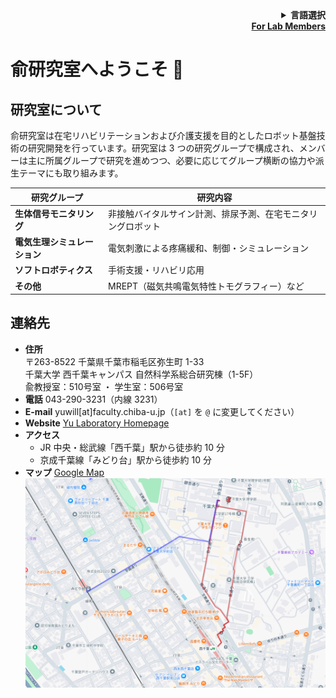 <!-- Language selector -->
<div align="right">
  <details>
    <summary><strong>言語選択</strong></summary>
    <p>
      <a href="README.md">English</a><br>
      <strong>日本語</strong><br>
      <a href="README.zh.md">中文</a>
    </p>
  </details>
</div>
<div align="right"><a href="README_internal.md"><strong>For Lab Members</strong></a></div>

# 俞研究室へようこそ 🎉

## 研究室について
俞研究室は在宅リハビリテーションおよび介護支援を目的としたロボット基盤技術の研究開発を行っています。研究室は 3 つの研究グループで構成され、メンバーは主に所属グループで研究を進めつつ、必要に応じてグループ横断の協力や派生テーマにも取り組みます。

| 研究グループ | 研究内容 |
|--------------|----------|
| **生体信号モニタリング** | 非接触バイタルサイン計測、排尿予測、在宅モニタリングロボット |
| **電気生理シミュレーション** | 電気刺激による疼痛緩和、制御・シミュレーション |
| **ソフトロボティクス** | 手術支援・リハビリ応用 |
| **その他** | MREPT（磁気共鳴電気特性トモグラフィー）など |

## 連絡先
- **住所**  
  〒263-8522 千葉県千葉市稲毛区弥生町 1-33  
  千葉大学 西千葉キャンパス 自然科学系総合研究棟（1-5F）  
  兪教授室：510号室 ・ 学生室：506号室  
- **電話** 043-290-3231（内線 3231）  
- **E-mail** yuwill[at]faculty.chiba-u.jp（`[at]` を `@` に変更してください）  
- **Website** [Yu Laboratory Homepage](https://www.tms.chiba-u.jp/~yu/)  
- **アクセス**  
  - JR 中央・総武線「西千葉」駅から徒歩約 10 分  
  - 京成千葉線「みどり台」駅から徒歩約 10 分  
- **マップ** [Google Map](https://www.google.com/maps/d/u/0/viewer?mid=12scAzojhL9GfQjTKM94JG1AZhD0&femb=1&ll=35.625353043057785%2C140.10115050000002&z=17)  
  <img src="../docs/img/yu_lab_access.png?raw=true" alt="西千葉駅・みどり台駅から俞研究室までの徒歩ルート" width="600" />
